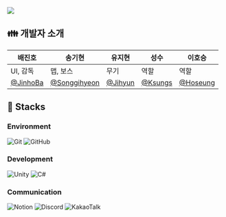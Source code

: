 <img src="https://capsule-render.vercel.app/api?type=waving&color=BDBDC8&height=200&section=header&text=PangeaOdessey"/>

## 👪 개발자 소개

|**배진호**|**송기현**|**유지현**|**성수**|**이호승**|
|------|-----|------|---|------|
|UI, 감독|맵, 보스|무기|역할|역할|
|[@JinhoBa](https://github.com/JinhoBa)|[@Songgihyeon](https://github.com/Songgihyeon)|[@Jihyun](https://github.com/Jihyun0126)|[@Ksungs](https://github.com/Ksungs)|[@Hoseung](https://github.com/HoSeungL)|

## 📐 Stacks

### **Environment**
![Git](https://img.shields.io/badge/git-%23F05033.svg?style=for-the-badge&logo=git&logoColor=white)
![GitHub](https://img.shields.io/badge/github-%23121011.svg?style=for-the-badge&logo=github&logoColor=white)
### Development
![Unity](https://img.shields.io/badge/unity-%23000000.svg?style=for-the-badge&logo=unity&logoColor=white)
![C#](https://img.shields.io/badge/c%23-%23239120.svg?style=for-the-badge&logo=csharp&logoColor=white)
### Communication
![Notion](https://img.shields.io/badge/Notion-%23000000.svg?style=for-the-badge&logo=notion&logoColor=white)
![Discord](https://img.shields.io/badge/Discord-%235865F2.svg?style=for-the-badge&logo=discord&logoColor=white)
![KakaoTalk](https://img.shields.io/badge/kakaotalk-ffcd00.svg?style=for-the-badge&logo=kakaotalk&logoColor=000000)
